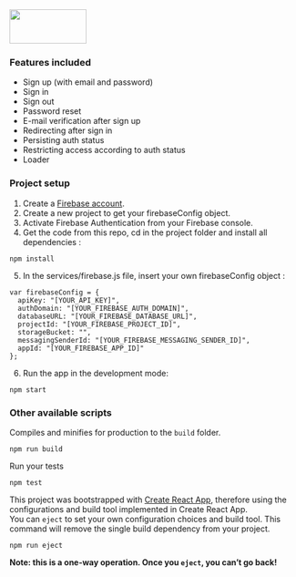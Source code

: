 <a href="https://firebase.google.com/">
  <img src="https://firebase.google.com/downloads/brand-guidelines/SVG/logo-built_black.svg" width="135" height="60" />
</a>

### Features included

- Sign up (with email and password)
- Sign in
- Sign out
- Password reset
- E-mail verification after sign up
- Redirecting after sign in
- Persisting auth status
- Restricting access according to auth status
- Loader

### Project setup

1. Create a [Firebase account](https://firebase.google.com/).
2. Create a new project to get your firebaseConfig object.
3. Activate Firebase Authentication from your Firebase console.
4. Get the code from this repo, cd in the project folder and install all dependencies :

```
npm install
```

5. In the services/firebase.js file, insert your own firebaseConfig object :

```
var firebaseConfig = {
  apiKey: "[YOUR_API_KEY]",
  authDomain: "[YOUR_FIREBASE_AUTH_DOMAIN]",
  databaseURL: "[YOUR_FIREBASE_DATABASE_URL]",
  projectId: "[YOUR_FIREBASE_PROJECT_ID]",
  storageBucket: "",
  messagingSenderId: "[YOUR_FIREBASE_MESSAGING_SENDER_ID]",
  appId: "[YOUR_FIREBASE_APP_ID]"
};
```

6. Run the app in the development mode:

```
npm start
```

### Other available scripts

Compiles and minifies for production to the `build` folder.

```
npm run build
```

Run your tests

```
npm test
```

This project was bootstrapped with [Create React App](https://github.com/facebook/create-react-app), therefore using the configurations and build tool implemented in Create React App.<br>
You can `eject` to set your own configuration choices and build tool. This command will remove the single build dependency from your project.

```
npm run eject
```

**Note: this is a one-way operation. Once you `eject`, you can’t go back!**
